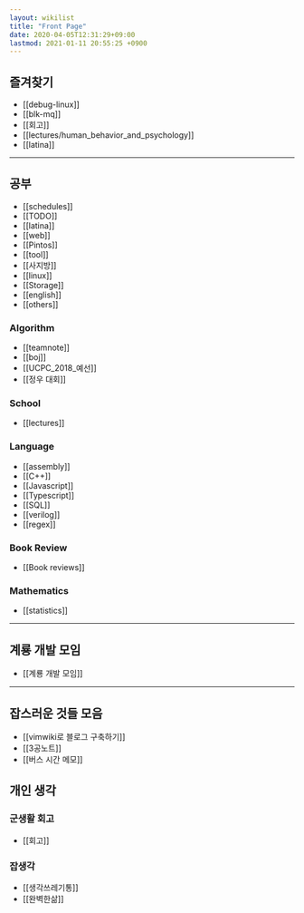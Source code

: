 ```yaml
---
layout: wikilist
title: "Front Page"
date: 2020-04-05T12:31:29+09:00
lastmod: 2021-01-11 20:55:25 +0900
---
```

## 즐겨찾기
 * [[debug-linux]]
 * [[blk-mq]]
 * [[회고]]
 * [[lectures/human_behavior_and_psychology]]
 * [[latina]]

---

## 공부
 * [[schedules]]
 * [[TODO]]
 * [[latina]]
 * [[web]]
 * [[Pintos]]
 * [[tool]]
 * [[사지방]]
 * [[linux]]
 * [[Storage]]
 * [[english]]
 * [[others]]

### Algorithm
 * [[teamnote]]
 * [[boj]]
 * [[UCPC_2018_예선]]
 * [[정우 대회]]

### School
 * [[lectures]]


### Language
 * [[assembly]]
 * [[C++]]
 * [[Javascript]]
 * [[Typescript]]
 * [[SQL]]
 * [[verilog]]
 * [[regex]]

### Book Review
 * [[Book reviews]]

### Mathematics
 * [[statistics]]

---
## 계룡 개발 모임
 * [[계룡 개발 모임]]

---
## 잡스러운 것들 모음
 * [[vimwiki로 블로그 구축하기]]
 * [[3공노트]]
 * [[버스 시간 메모]]

## 개인 생각
### 군생활 회고
 * [[회고]]

### 잡생각
 * [[생각쓰레기통]]
 * [[완벽한삶]]
